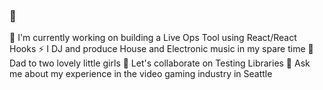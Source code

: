 ###  👋

🔭 I'm currently working on building a Live Ops Tool using React/React Hooks
⚡ I DJ and produce House and Electronic music in my spare time
👯 Dad to two lovely little girls
👯 Let's collaborate on Testing Libraries 
💬 Ask me about my experience in the video gaming industry in Seattle

<!--
**elihuntington/elihuntington** is a ✨ _special_ ✨ repository because its `README.md` (this file) appears on your GitHub profile.

Here are some ideas to get you started:

- 🔭 I’m currently working on ...
- 🌱 I’m currently learning ...
- 👯 I’m looking to collaborate on ...
- 🤔 I’m looking for help with ...
- 💬 Ask me about ...
- 📫 How to reach me: ...
- 😄 Pronouns: ...
- ⚡ Fun fact: ...
-->
